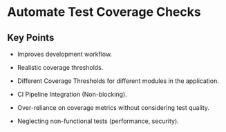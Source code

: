# Automate Test Coverage Checks

## Key Points

* Improves development workflow.

* Realistic coverage thresholds.

* Different Coverage Thresholds for different modules in the application.

* CI Pipeline Integration (Non-blocking).

* Over-reliance on coverage metrics without considering test quality.

* Neglecting non-functional tests (performance, security).